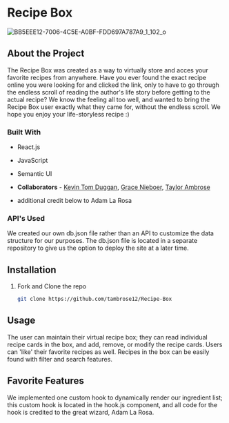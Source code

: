 # Recipe Box

![BB5EEE12-7006-4C5E-A0BF-FDD697A787A9_1_102_o](https://user-images.githubusercontent.com/112665601/231229884-94ef627d-9322-42e5-9943-d9c406dd919b.jpeg)

## About the Project

The Recipe Box was created as a way to virtually store and acces your favorite recipes from anywhere. Have you ever found the exact recipe online you were looking for and clicked the link, only to have to go through the endless scroll of reading the author's life story before getting to the actual recipe? We know the feeling all too well, and wanted to bring the Recipe Box user exactly what they came for, without the endless scroll. We hope you enjoy your life-storyless recipe :)

### Built With

* React.js
* JavaScript
* Semantic UI

* **Collaborators** - [Kevin Tom Duggan](https://github.com/Duggan1), [Grace Nieboer](https://github.com/gnieb), [Taylor Ambrose](https://github.com/tambrose12)
* additional credit below to Adam La Rosa

### **API's Used**
We created our own db.json file rather than an API to customize the data structure for our purposes. The db.json file is located in a separate repository to give us the option to deploy the site at a later time.

## Installation
1. Fork and Clone the repo
   ```sh
   git clone https://github.com/tambrose12/Recipe-Box
   ```

## Usage

The user can maintain their virtual recipe box; they can read individual recipe cards in the box, and add, remove, or modify the recipe cards. Users can 'like' their favorite recipes as well. Recipes in the box can be easily found with filter and search features.

## Favorite Features


We implemented one custom hook to dynamically render our ingredient list; this custom hook is located in the hook.js component, and all code for the hook is credited to the great wizard, Adam La Rosa.


[React.js]: https://img.shields.io/badge/React-20232A?style=for-the-badge&logo=react&logoColor=61DAFB
[React-url]: https://reactjs.org/

